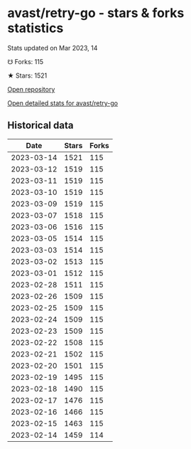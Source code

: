 # avast/retry-go - stars & forks statistics

Stats updated on Mar 2023, 14

☋ Forks: 115

★ Stars: 1521

[Open repository](https://github.com/avast/retry-go)

[Open detailed stats for avast/retry-go](https://reviewgithub.com/rep/avast/retry-go)

## Historical data
| Date | Stars | Forks |
|------|-------|-------|
| 2023-03-14 | 1521 | 115 | 
| 2023-03-12 | 1519 | 115 | 
| 2023-03-11 | 1519 | 115 | 
| 2023-03-10 | 1519 | 115 | 
| 2023-03-09 | 1519 | 115 | 
| 2023-03-07 | 1518 | 115 | 
| 2023-03-06 | 1516 | 115 | 
| 2023-03-05 | 1514 | 115 | 
| 2023-03-03 | 1514 | 115 | 
| 2023-03-02 | 1513 | 115 | 
| 2023-03-01 | 1512 | 115 | 
| 2023-02-28 | 1511 | 115 | 
| 2023-02-26 | 1509 | 115 | 
| 2023-02-25 | 1509 | 115 | 
| 2023-02-24 | 1509 | 115 | 
| 2023-02-23 | 1509 | 115 | 
| 2023-02-22 | 1508 | 115 | 
| 2023-02-21 | 1502 | 115 | 
| 2023-02-20 | 1501 | 115 | 
| 2023-02-19 | 1495 | 115 | 
| 2023-02-18 | 1490 | 115 | 
| 2023-02-17 | 1476 | 115 | 
| 2023-02-16 | 1466 | 115 | 
| 2023-02-15 | 1463 | 115 | 
| 2023-02-14 | 1459 | 114 | 

